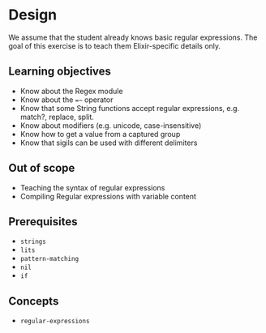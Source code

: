 # Design

We assume that the student already knows basic regular expressions. The goal of this exercise is to teach them Elixir-specific details only.

## Learning objectives

- Know about the Regex module
- Know about the `=~` operator
- Know that some String functions accept regular expressions, e.g. match?, replace, split.
- Know about modifiers (e.g. unicode, case-insensitive)
- Know how to get a value from a captured group
- Know that sigils can be used with different delimiters

## Out of scope

- Teaching the syntax of regular expressions
- Compiling Regular expressions with variable content

## Prerequisites

- `strings`
- `lits`
- `pattern-matching`
- `nil`
- `if`

## Concepts

- `regular-expressions`

